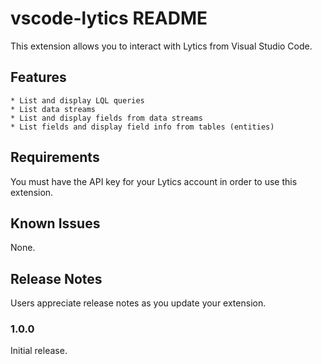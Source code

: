 # vscode-lytics README

This extension allows you to interact with Lytics from Visual Studio Code.

## Features

    * List and display LQL queries
    * List data streams
    * List and display fields from data streams
    * List fields and display field info from tables (entities) 

## Requirements

You must have the API key for your Lytics account in order to use this extension.

## Known Issues

None.

## Release Notes

Users appreciate release notes as you update your extension.

### 1.0.0

Initial release.